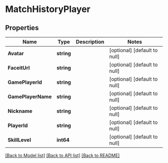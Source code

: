 # MatchHistoryPlayer

## Properties
Name | Type | Description | Notes
------------ | ------------- | ------------- | -------------
**Avatar** | **string** |  | [optional] [default to null]
**FaceitUrl** | **string** |  | [optional] [default to null]
**GamePlayerId** | **string** |  | [optional] [default to null]
**GamePlayerName** | **string** |  | [optional] [default to null]
**Nickname** | **string** |  | [optional] [default to null]
**PlayerId** | **string** |  | [optional] [default to null]
**SkillLevel** | **int64** |  | [optional] [default to null]

[[Back to Model list]](../README.md#documentation-for-models) [[Back to API list]](../README.md#documentation-for-api-endpoints) [[Back to README]](../README.md)

